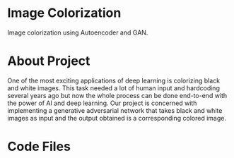 # Image Colorization 
Image colorization using Autoencoder and GAN.

# About Project
One of the most exciting applications of deep learning is colorizing black and white images. This task needed a lot of human input and hardcoding several years ago but now the whole process can be done end-to-end with the power of AI and deep learning. Our project is concerned with implementing a generative adversarial network that takes black and white images as input and the output obtained is a corresponding colored image.

# Code Files
